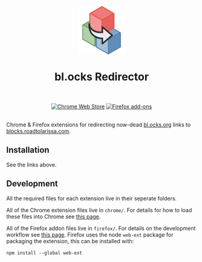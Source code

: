 <p align="center"><img width="128" height="128" src="https://raw.githubusercontent.com/pjpscriv/blocks-redirector/main/firefox/icons/blocks-redirect-219.png"></p>
<h1 align="center">bl.ocks Redirector</h1>

<p align="center">
  </br></br>
  <a href="https://chrome.google.com/webstore/detail/blocks-redirector/cknihpkcmplnaglhkficemnbicejdjhl">
    <picture>
      <source srcset="https://i.imgur.com/XBIE9pk.png" media="(prefers-color-scheme: dark)">
      <img height="58" src="https://i.imgur.com/oGxig2F.png" alt="Chrome Web Store"></picture></a>
  <a href="https://addons.mozilla.org/firefox/addon/bl-ocks-redirector/">
    <picture style="filter: grayscale(1)">
      <source srcset="https://i.imgur.com/ZluoP7T.png" media="(prefers-color-scheme: dark)">
      <img height="58" src="https://i.imgur.com/4PobQqE.png" alt="Firefox add-ons"></picture></a>
  </br></br>
</p>

Chrome & Firefox extensions for redirecting now-dead [bl.ocks.org](https://bl.ocks.org) links to [blocks.roadtolarissa.com](https://blocks.roadtolarissa.com).

## Installation
See the links above.

## Development
All the required files for each extension live in their seperate folders.

All of the Chrome extension files live in `chrome/`. For details for how to load these files into Chrome see [this page](https://developer.chrome.com/docs/extensions/get-started/tutorial/hello-world#load-unpacked).

All of the Firefox addon files live in `firefox/`. For details on the development workflow see [this page](https://extensionworkshop.com/documentation/develop/firefox-workflow-overview/). Firefox uses the node `web-ext` package for packaging the extension, this can be installed with:

```
npm install --global web-ext
```
